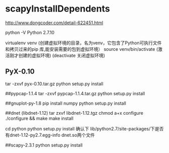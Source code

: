 # scapyInstallDependents

http://www.dongcoder.com/detail-622451.html

python -V
Python 2.7.10

virtualenv venv (创建虚拟环境的目录，名为venv，它包含了Python可执行文件和拷贝过来的pip 库,能安装需要的包到虚拟环境）
source venv/bin/activate (激活刚才创建的虚拟环境)
(deactivate 关闭虚拟环境)

## PyX-0.10
tar -zxvf pyx-0.10.tar.gz
python setup.py install


##pypcap-1.1.4
tar -zxvf pypcap-1.1.4.tar.gz
python setup.py install


##gnuplot-py-1.8
pip install numpy
python setup.py install


##dnet (libdnet-1.12)
tar zxvf libdnet-1.12.tgz
chmod a+x configure
./configure && make
make install

cd python 
python setup.py install
确认下 lib/python2.7/site-packages/下是否有dnet-1.12-py2.7.egg-info    dnet.so两个文件

##scapy-2.3.1
python setup.py install
